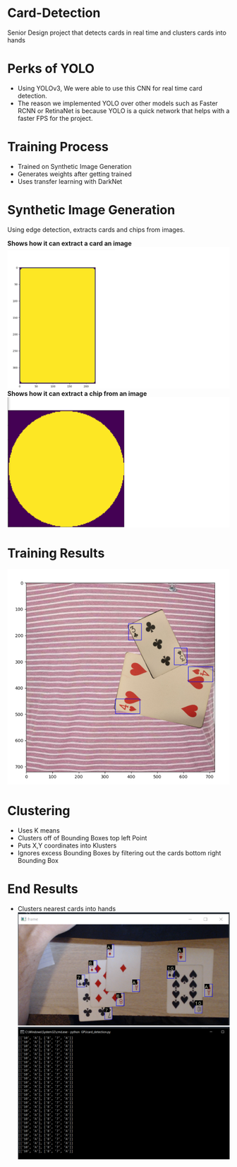 # Card-Detection
Senior Design project that detects cards in real time and clusters cards into hands


# Perks of YOLO
* Using YOLOv3, We were able to use this CNN for real time card detection. 
* The reason we implemented YOLO over other models such as Faster RCNN or RetinaNet is because YOLO is a quick network that helps with a faster FPS for the project.


# Training Process
* Trained on Synthetic Image Generation
* Generates weights after getting trained
* Uses transfer learning with DarkNet


# Synthetic Image Generation
Using edge detection, extracts cards and chips from images.

**Shows how it can extract a card an image**
![Card_Edge](images/card_contour.png)
**Shows how it can extract a chip from an image**
![Chip_Edge](images/playing_chip_contour.png)

# Training Results
![train](images/result.png)

# Clustering
* Uses K means
* Clusters off of Bounding Boxes top left Point
* Puts X,Y coordinates into Klusters
* Ignores excess Bounding Boxes by filtering out the cards bottom right Bounding Box

# End Results
* Clusters nearest cards into hands
![hands](images/hands.png)
![CMD](images/CMD_res.png)
